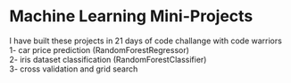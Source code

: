# Machine Learning Mini-Projects
I have built these projects in 21 days of code challange with code warriors<br>
1- car price prediction (RandomForestRegressor)<br>
2- iris dataset classification (RandomForestClassifier)<br>
3- cross validation and grid search


 

